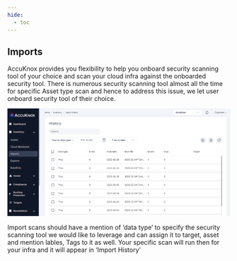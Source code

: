 ```yaml
---
hide:
  - toc
---
```


## **Imports**

AccuKnox provides you flexibility to help you onboard security scanning tool of your choice and scan your cloud infra against the onboarded security tool. There is numerous security scanning tool almost all the time for specific Asset type scan and hence to address this issue, we let user onboard security tool of their choice. 

![](/saas/images/imports.png)

Import scans should have a mention of ‘data type’ to specify the security scanning tool we would like to leverage and can assign it to target, asset and mention lables, Tags to it as well. Your specific scan will run then for your infra and it will appear in ‘Import History’ 

 